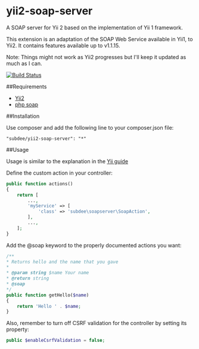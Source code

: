 yii2-soap-server
================

A SOAP server for Yii 2 based on the implementation of Yii 1 framework.

This extension is an adaptation of the SOAP Web Service available in Yii1, to Yii2. 
It contains features available up to v1.1.15.

Note: Things might not work as Yii2 progresses but I'll keep it updated as much as I can.

[![Build Status](https://travis-ci.org/subdee/yii2-soap-server.png)](http://travis-ci.org/yiisoft/yii2)

##Requirements

- [Yii2](http://github.com/yiisoft/yii2)
- [php soap](php.net/soap)

##Installation

Use composer and add the following line to your composer.json file:

```
"subdee/yii2-soap-server": "*"
```

##Usage

Usage is similar to the explanation in the [Yii guide](http://www.yiiframework.com/doc/guide/1.1/en/topics.webservice)

Define the custom action in your controller:

```php
public function actions()
{
    return [
        ...,
        'myService' => [
            'class' => 'subdee\soapserver\SoapAction',
        ],
        ...,
    ];
}
```

Add the @soap keyword to the properly documented actions you want:

```php
/**
* Returns hello and the name that you gave
*
* @param string $name Your name
* @return string
* @soap
*/
public function getHello($name)
{
    return 'Hello ' . $name;
}
```

Also, remember to turn off CSRF validation for the controller by setting its property:

```php
public $enableCsrfValidation = false;
```

